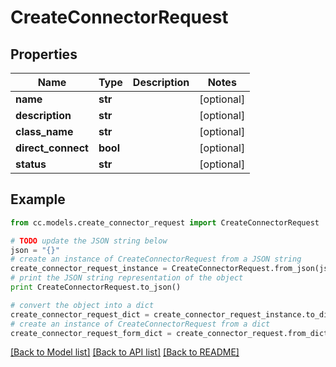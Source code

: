 # CreateConnectorRequest


## Properties
Name | Type | Description | Notes
------------ | ------------- | ------------- | -------------
**name** | **str** |  | [optional] 
**description** | **str** |  | [optional] 
**class_name** | **str** |  | [optional] 
**direct_connect** | **bool** |  | [optional] 
**status** | **str** |  | [optional] 

## Example

```python
from cc.models.create_connector_request import CreateConnectorRequest

# TODO update the JSON string below
json = "{}"
# create an instance of CreateConnectorRequest from a JSON string
create_connector_request_instance = CreateConnectorRequest.from_json(json)
# print the JSON string representation of the object
print CreateConnectorRequest.to_json()

# convert the object into a dict
create_connector_request_dict = create_connector_request_instance.to_dict()
# create an instance of CreateConnectorRequest from a dict
create_connector_request_form_dict = create_connector_request.from_dict(create_connector_request_dict)
```
[[Back to Model list]](../README.md#documentation-for-models) [[Back to API list]](../README.md#documentation-for-api-endpoints) [[Back to README]](../README.md)


